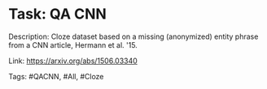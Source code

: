 Task: QA CNN
=============
Description: Cloze dataset based on a missing (anonymized) entity phrase from a CNN article, Hermann et al. '15.

Link: https://arxiv.org/abs/1506.03340

Tags: #QACNN, #All, #Cloze
